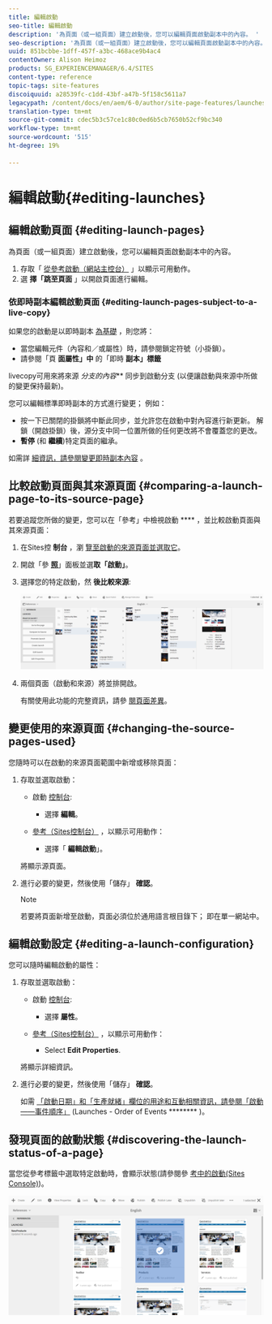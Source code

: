 ```yaml
---
title: 編輯啟動
seo-title: 編輯啟動
description: '為頁面（或一組頁面）建立啟動後，您可以編輯頁面啟動副本中的內容。 '
seo-description: '為頁面（或一組頁面）建立啟動後，您可以編輯頁面啟動副本中的內容。 '
uuid: 851bcbbe-1dff-457f-a3bc-468ace9b4ac4
contentOwner: Alison Heimoz
products: SG_EXPERIENCEMANAGER/6.4/SITES
content-type: reference
topic-tags: site-features
discoiquuid: a28539fc-c1dd-43bf-a47b-5f158c5611a7
legacypath: /content/docs/en/aem/6-0/author/site-page-features/launches
translation-type: tm+mt
source-git-commit: cdec5b3c57ce1c80c0ed6b5cb7650b52cf9bc340
workflow-type: tm+mt
source-wordcount: '515'
ht-degree: 19%

---
```



# 編輯啟動{#editing-launches}

## 編輯啟動頁面 {#editing-launch-pages}

為頁面（或一組頁面）建立啟動後，您可以編輯頁面啟動副本中的內容。

1. 存取「 [從參考啟動（網站主控台）](/help/sites-authoring/launches.md#launches-in-references-sites-console) 」以顯示可用動作。
1. 選 **擇「跳至頁面** 」以開啟頁面進行編輯。

### 依即時副本編輯啟動頁面 {#editing-launch-pages-subject-to-a-live-copy}

如果您的啟動是以即時副本 [為基礎](/help/sites-administering/msm.md) ，則您將：

* 當您編輯元件（內容和／或屬性）時，請參閱鎖定符號（小掛鎖）。
* 請參閱「頁 **面屬性」中** 的「即時 **副本」標籤**

livecopy可用來將來源 *分支的內容*** 同步到啟動分支 (以便讓啟動與來源中所做的變更保持最新)。

您可以編輯標準即時副本的方式進行變更； 例如：

* 按一下已關閉的掛鎖將中斷此同步，並允許您在啟動中對內容進行新更新。 解鎖（開啟掛鎖）後，源分支中同一位置所做的任何更改將不會覆蓋您的更改。
* **暫停** (和 **繼續**)特定頁面的繼承。

如需詳 [細資訊，請參閱變更即時副本內容](/help/sites-administering/msm-livecopy.md#changing-live-copy-content) 。

## 比較啟動頁面與其來源頁面 {#comparing-a-launch-page-to-its-source-page}

若要追蹤您所做的變更，您可以在「參考」中檢視啟動 **** ，並比較啟動頁面與其來源頁面：

1. 在Sites控 **制台** ，瀏 [覽至啟動的來源頁面並選取它](/help/sites-authoring/basic-handling.md#viewing-and-selecting-resources)。
1. 開啟「參 **[照](/help/sites-authoring/basic-handling.md#references)**」面板並選&#x200B;**取「啟動」**。
1. 選擇您的特定啟動，然 **後比較來源**:

   ![chlimage_1-96](assets/chlimage_1-96.png)

1. 兩個頁面（啟動和來源）將並排開啟。

   有關使用此功能的完整資訊，請參 [閱頁面差異](/help/sites-authoring/page-diff.md)。

## 變更使用的來源頁面 {#changing-the-source-pages-used}

您隨時可以在啟動的來源頁面範圍中新增或移除頁面：

1. 存取並選取啟動：

   * 啟動 [控制台](/help/sites-authoring/launches.md#the-launches-console):

      * 選擇 **編輯**。
   * [參考（Sites控制台）](/help/sites-authoring/launches.md#launches-in-references-sites-console) ，以顯示可用動作：

      * 選擇「 **編輯啟動**」。

   將顯示源頁面。

1. 進行必要的變更，然後使用「儲存」 **確認**。

   >[!NOTE]
   >
   >若要將頁面新增至啟動，頁面必須位於通用語言根目錄下； 即在單一網站中。

## 編輯啟動設定 {#editing-a-launch-configuration}

您可以隨時編輯啟動的屬性：

1. 存取並選取啟動：

   * 啟動 [控制台](/help/sites-authoring/launches.md#the-launches-console):

      * 選擇 **屬性**。
   * [參考（Sites控制台）](/help/sites-authoring/launches.md#launches-in-references-sites-console) ，以顯示可用動作：

      * Select **Edit Properties**.

   將顯示詳細資訊。

1. 進行必要的變更，然後使用「儲存」 **確認**。

   如需 [「啟動日期」和「生產就緒」欄位的用途和互動相關資訊，請參閱「啟動——事件順序」](/help/sites-authoring/launches.md#launches-the-order-of-events) (Launches - Order of Events ******** )。

## 發現頁面的啟動狀態 {#discovering-the-launch-status-of-a-page}

當您從參考標籤中選取特定啟動時，會顯示狀態(請參閱參 [考中的啟動(Sites Console)](/help/sites-authoring/launches.md#launches-in-references-sites-console))。

![chlimage_1-97](assets/chlimage_1-97.png)

